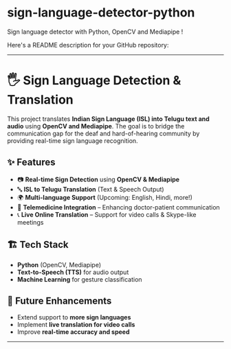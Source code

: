 # sign-language-detector-python

Sign language detector with Python, OpenCV and Mediapipe !

Here's a README description for your GitHub repository:  

---

# 🖐️ Sign Language Detection & Translation  

This project translates **Indian Sign Language (ISL) into Telugu text and audio** using **OpenCV and Mediapipe**. The goal is to bridge the communication gap for the deaf and hard-of-hearing community by providing real-time sign language recognition.  

## ✨ Features  
- 📷 **Real-time Sign Detection** using **OpenCV & Mediapipe**  
- 🔤 **ISL to Telugu Translation** (Text & Speech Output)  
- 🌍 **Multi-language Support** (Upcoming: English, Hindi, more!)  
- 🏥 **Telemedicine Integration** – Enhancing doctor-patient communication  
- 📞 **Live Online Translation** – Support for video calls & Skype-like meetings  

## 🏗️ Tech Stack  
- **Python** (OpenCV, Mediapipe)  
- **Text-to-Speech (TTS)** for audio output  
- **Machine Learning** for gesture classification  

## 🚀 Future Enhancements  
- Extend support to **more sign languages**  
- Implement **live translation for video calls**  
- Improve **real-time accuracy and speed**  
 

---

